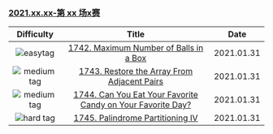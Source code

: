 ### [2021.xx.xx-第 xx 场x赛](https://leetcode-cn.com/contest/miao/)

| Difficulty | Title | Date |
|:----------:|:-----:|:----:|
|![easytag](https://img.shields.io/badge/-easy-brightgreen)|[1742. Maximum Number of Balls in a Box](https://github.com/Diobrandokill/leetcode-notes-python/blob/master/array/1742.%20Maximum%20Number%20of%20Balls%20in%20a%20Box.md)|2021.01.31|
|![medium tag](https://img.shields.io/badge/-medium-yellow)|[1743. Restore the Array From Adjacent Pairs](https://github.com/Diobrandokill/leetcode-notes-python/blob/master/greedy%20method/1743.%20Restore%20the%20Array%20From%20Adjacent%20Pairs.md)|2021.01.31|
|![medium tag](https://img.shields.io/badge/-medium-yellow)|[1744. Can You Eat Your Favorite Candy on Your Favorite Day?]()|2021.01.31|
|![hard tag](https://img.shields.io/badge/-hard-red)|[1745. Palindrome Partitioning IV]()|2021.01.31|